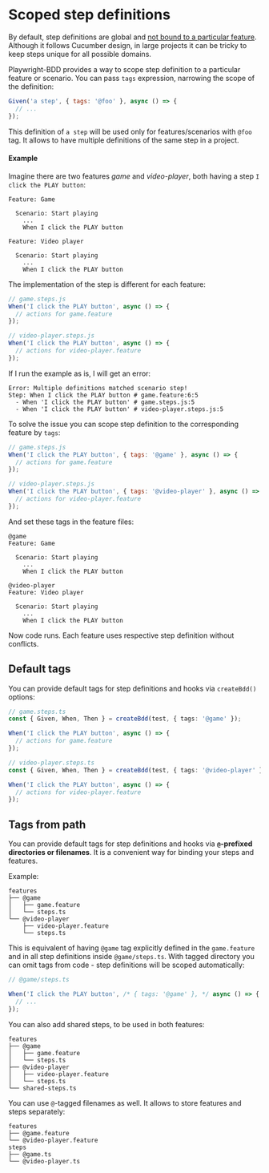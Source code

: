 # Scoped step definitions

By default, step definitions are global and [not bound to a particular feature](https://cucumber.io/docs/cucumber/step-definitions/?lang=javascript#scope). Although it follows Cucumber design, in large projects it can be tricky to keep steps unique for all possible domains.

Playwright-BDD provides a way to scope step definition to a particular feature or scenario. You can pass `tags` expression, narrowing the scope of the definition:

```js
Given('a step', { tags: '@foo' }, async () => {
  // ...
});
```

This definition of `a step` will be used only for features/scenarios with `@foo` tag. It allows to have multiple definitions of the same step in a project.

#### Example
Imagine there are two features *game* and *video-player*, both having a step `I click the PLAY button`:
```gherkin
Feature: Game

  Scenario: Start playing
    ... 
    When I click the PLAY button
```
```gherkin
Feature: Video player

  Scenario: Start playing
    ... 
    When I click the PLAY button
```

The implementation of the step is different for each feature:
```js
// game.steps.js
When('I click the PLAY button', async () => {
  // actions for game.feature
});
```
```js
// video-player.steps.js
When('I click the PLAY button', async () => {
  // actions for video-player.feature
});
```
If I run the example as is, I will get an error:
```
Error: Multiple definitions matched scenario step!
Step: When I click the PLAY button # game.feature:6:5
  - When 'I click the PLAY button' # game.steps.js:5
  - When 'I click the PLAY button' # video-player.steps.js:5
```
To solve the issue you can scope step definition to the corresponding feature by `tags`:
```js
// game.steps.js
When('I click the PLAY button', { tags: '@game' }, async () => {
  // actions for game.feature
});
```
```js
// video-player.steps.js
When('I click the PLAY button', { tags: '@video-player' }, async () => {
  // actions for video-player.feature
});
```
And set these tags in the feature files:
```gherkin
@game
Feature: Game

  Scenario: Start playing
    ... 
    When I click the PLAY button
```
```gherkin
@video-player
Feature: Video player

  Scenario: Start playing
    ... 
    When I click the PLAY button
```
Now code runs. Each feature uses respective step definition without conflicts.

## Default tags
You can provide default tags for step definitions and hooks via `createBdd()` options:

```ts
// game.steps.ts
const { Given, When, Then } = createBdd(test, { tags: '@game' });

When('I click the PLAY button', async () => {
  // actions for game.feature
});
```

```ts
// video-player.steps.ts
const { Given, When, Then } = createBdd(test, { tags: '@video-player' });

When('I click the PLAY button', async () => {
  // actions for video-player.feature
});
```

## Tags from path
You can provide default tags for step definitions and hooks via **`@`-prefixed directories or filenames**. It is a convenient way for binding your steps and features.

Example:
```
features
├── @game
│   ├── game.feature
│   └── steps.ts
└── @video-player
    ├── video-player.feature
    └── steps.ts
```
This is equivalent of having `@game` tag explicitly defined in the `game.feature` and in all step definitions inside `@game/steps.ts`. With tagged directory you can omit tags from code - step definitions will be scoped automatically:
```ts
// @game/steps.ts

When('I click the PLAY button', /* { tags: '@game' }, */ async () => {
  // ...
});
```

You can also add shared steps, to be used in both features:

```
features
├── @game
│   ├── game.feature
│   └── steps.ts
├── @video-player
│   ├── video-player.feature
│   └── steps.ts
└── shared-steps.ts
```

You can use `@`-tagged filenames as well. It allows to store features and steps separately:

```
features
├── @game.feature
└── @video-player.feature
steps
├── @game.ts
└── @video-player.ts
```   
